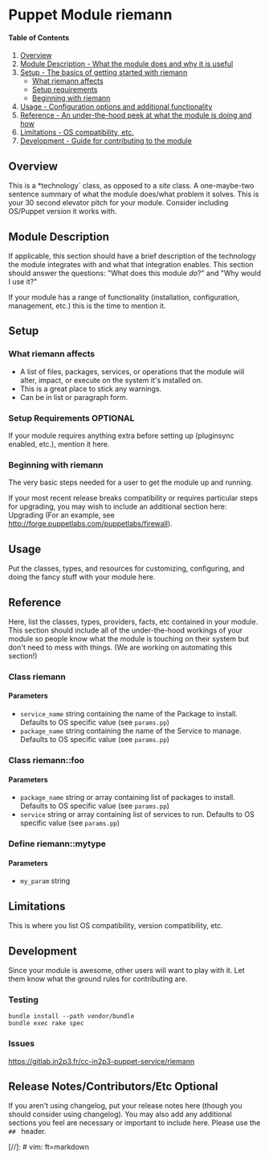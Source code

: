 # Puppet Module riemann
#### Table of Contents

1. [Overview](#overview)
2. [Module Description - What the module does and why it is useful](#module-description)
3. [Setup - The basics of getting started with riemann](#setup)
    * [What riemann affects](#what-riemann-affects)
    * [Setup requirements](#setup-requirements)
    * [Beginning with riemann](#beginning-with-riemann)
4. [Usage - Configuration options and additional functionality](#usage)
5. [Reference - An under-the-hood peek at what the module is doing and how](#reference)
5. [Limitations - OS compatibility, etc.](#limitations)
6. [Development - Guide for contributing to the module](#development)

## Overview

This is a *technology` class, as opposed to a *site* class.
A one-maybe-two sentence summary of what the module does/what problem it solves. This is your 30 second elevator pitch for your module. Consider including OS/Puppet version it works with.       

## Module Description

If applicable, this section should have a brief description of the technology the module integrates with and what that integration enables. This section should answer the questions: "What does this module *do*?" and "Why would I use it?"

If your module has a range of functionality (installation, configuration, management, etc.) this is the time to mention it.

## Setup

### What riemann affects

* A list of files, packages, services, or operations that the module will alter, impact, or execute on the system it's installed on.
* This is a great place to stick any warnings.
* Can be in list or paragraph form. 

### Setup Requirements **OPTIONAL**

If your module requires anything extra before setting up (pluginsync enabled, etc.), mention it here. 

### Beginning with riemann

The very basic steps needed for a user to get the module up and running. 

If your most recent release breaks compatibility or requires particular steps for upgrading, you may wish to include an additional section here: Upgrading (For an example, see http://forge.puppetlabs.com/puppetlabs/firewall).

## Usage

Put the classes, types, and resources for customizing, configuring, and doing the fancy stuff with your module here. 

## Reference

Here, list the classes, types, providers, facts, etc contained in your module. This section should include all of the under-the-hood workings of your module so people know what the module is touching on their system but don't need to mess with things. (We are working on automating this section!)

### Class riemann

#### Parameters

* `service_name` string containing the name of the Package to install. Defaults to OS specific value (see `params.pp`)
* `package_name` string containing the name of the Service to manage. Defaults to OS specific value (see `params.pp`)

### Class riemann::foo

#### Parameters

* `package_name` string or array containing list of packages to install. Defaults to OS specific value (see `params.pp`)
* `service` string or array containing list of services to run. Defaults to OS specific value (see `params.pp`)

### Define riemann::mytype

#### Parameters

* `my_param` string

## Limitations

This is where you list OS compatibility, version compatibility, etc.

## Development

Since your module is awesome, other users will want to play with it. Let them know what the ground rules for contributing are.

### Testing

```
bundle install --path vendor/bundle
bundle exec rake spec
```

### Issues

https://gitlab.in2p3.fr/cc-in2p3-puppet-service/riemann


## Release Notes/Contributors/Etc **Optional**

If you aren't using changelog, put your release notes here (though you should consider using changelog). You may also add any additional sections you feel are necessary or important to include here. Please use the `## ` header. 

[//]: # vim: ft=markdown
